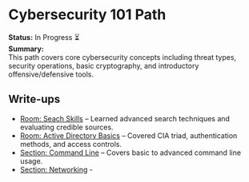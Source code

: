 # Cybersecurity 101 Path

**Status:** In Progress ⏳  
**Summary:**  
This path covers core cybersecurity concepts including threat types, security operations, basic cryptography, and introductory offensive/defensive tools.

## Write-ups
- [Room: Seach Skills](Search_Skills.md) – Learned advanced search techniques and evaluating credible sources.
- [Room: Active Directory Basics](Active_Directory.md) – Covered CIA triad, authentication methods, and access controls.
- [Section: Command Line](Command_Line/) – Covers basic to advanced command line usage.
- [Section: Networking](Networking/) -
